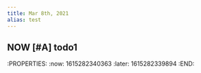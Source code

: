 ```yaml
---
title: Mar 8th, 2021
alias: test
---
```


## NOW [#A] todo1
:PROPERTIES:
:now: 1615282340363
:later: 1615282339894
:END:
##